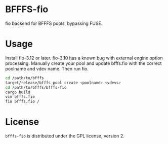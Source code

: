# BFFFS-fio

fio backend for BFFFS pools, bypassing FUSE.

# Usage

Install fio-3.12 or later.  fio-3.10 has a known bug with external engine option
processing.  Manually create your pool and update bfffs.fio with the correct
poolname and vdev name.  Then run fio.

```sh
cd /path/to/bfffs
target/release/bfffs pool create <poolname> <vdevs>
cd /path/to/bfffs/bfffs-fio
cargo build
vim bfffs.fio
fio bfffs.fio /
```

# License
`bfffs-fio` is distributed under the GPL license, version 2.
